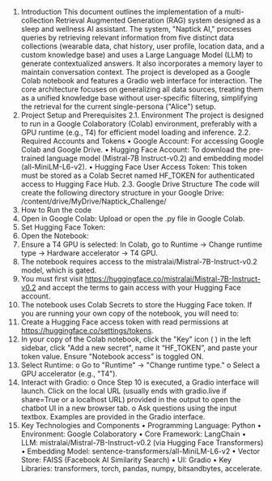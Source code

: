 1. Introduction 
This document outlines the implementation of a multi-collection Retrieval Augmented 
Generation (RAG) system designed as a sleep and wellness AI assistant. The system, "Naptick 
AI," processes queries by retrieving relevant information from five distinct data collections 
(wearable data, chat history, user profile, location data, and a custom knowledge base) and 
uses a Large Language Model (LLM) to generate contextualized answers. It also incorporates 
a memory layer to maintain conversation context. The project is developed as a Google 
Colab notebook and features a Gradio web interface for interaction. 
The core architecture focuses on generalizing all data sources, treating them as a unified 
knowledge base without user-specific filtering, simplifying the retrieval for the current 
single-persona ("Alice") setup. 
2. Project Setup and Prerequisites 
2.1. Environment 
The project is designed to run in a Google Colaboratory (Colab) environment, preferably 
with a GPU runtime (e.g., T4) for efficient model loading and inference. 
2.2. Required Accounts and Tokens 
• Google Account: For accessing Google Colab and Google Drive. 
• Hugging Face Account: To download the pre-trained language model (Mistral-7B
Instruct-v0.2) and embedding model (all-MiniLM-L6-v2). 
• Hugging Face User Access Token: This token must be stored as a Colab Secret named 
HF_TOKEN for authenticated access to Hugging Face Hub. 
2.3. Google Drive Structure 
The code will create the following directory structure in your Google Drive: 
/content/drive/MyDrive/Naptick_Challenge/ 
3. How to Run the code 
1. Open in Google Colab: Upload or open the .py file in Google Colab. 
2. Set Hugging Face Token: 
3. Open the Notebook: 
4. Ensure a T4 GPU is selected: In Colab, go to Runtime -> Change runtime type -> 
Hardware accelerator -> T4 GPU. 
5. The notebook requires access to the mistralai/Mistral-7B-Instruct-v0.2 model, which is 
gated. 
6. You must first visit https://huggingface.co/mistralai/Mistral-7B-Instruct-v0.2 and accept 
the terms to gain access with your Hugging Face account. 
7. The notebook uses Colab Secrets to store the Hugging Face token. If you are running 
your own copy of the notebook, you will need to: 
8. Create a Hugging Face access token with read permissions at 
https://huggingface.co/settings/tokens. 
9. In your copy of the Colab notebook, click the "Key" icon ( ) in the left sidebar, click 
"Add a new secret", name it “HF_TOKEN”, and paste your token value. Ensure 
"Notebook access" is toggled ON. 
10. Select Runtime: 
o Go to "Runtime" -> "Change runtime type." 
o Select a GPU accelerator (e.g., "T4"). 
11. Interact with Gradio: 
o Once Step 10 is executed, a Gradio interface will launch. Click on the local URL 
(usually ends with gradio.live if share=True or a localhost URL) provided in the 
output to open the chatbot UI in a new browser tab. 
o Ask questions using the input textbox. Examples are provided in the Gradio 
interface. 
5. Key Technologies and Components 
• Programming Language: Python 
• Environment: Google Colaboratory 
• Core Framework: LangChain 
• LLM: mistralai/Mistral-7B-Instruct-v0.2 (via Hugging Face Transformers) 
• Embedding Model: sentence-transformers/all-MiniLM-L6-v2 
• Vector Store: FAISS (Facebook AI Similarity Search) 
• UI: Gradio 
• Key Libraries: transformers, torch, pandas, numpy, bitsandbytes, accelerate.
